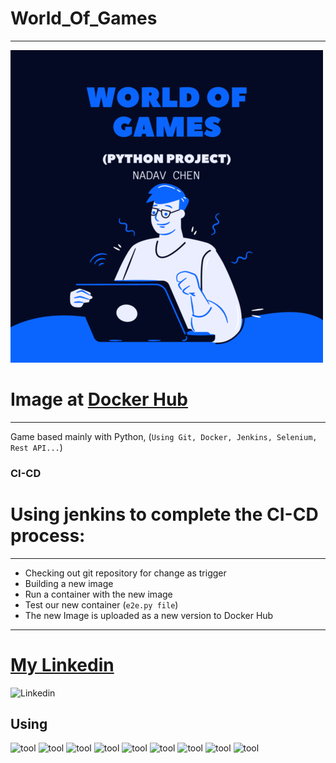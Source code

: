 # World_Of_Games
---
![World Of Games](worldofgames.png)
# Image at [Docker Hub]
---
Game based mainly with Python, (`Using Git, Docker, Jenkins, Selenium, Rest API...`)
### CI-CD 
# Using jenkins to complete the CI-CD process:
---
- Checking out git repository for change as trigger
- Building a new image
- Run a container with the new image
- Test our new container (`e2e.py file`)
- The new Image is uploaded as a new version to Docker Hub
---

# [My Linkedin]
![Linkedin](http://www.myiconfinder.com/uploads/iconsets/256-256-6015c9ab375a98f6b6dfd60795f1ef9d.png)
## Using
![tool](https://awaywithideas.com/wp-content/uploads/2019/10/Python.svg_-e1571602766898.png) ![tool](https://d1q6f0aelx0por.cloudfront.net/product-logos/644d2f15-c5db-4731-a353-ace6235841fa-registry.png) ![tool](https://alternative.me/media/256/selenium-icon-r8to6r6vkc0esz9w-c.png) ![tool](https://static.plumsail.com/wp-content/uploads/2017/11/api-feature.png) ![tool](https://alternative.me/media/256/selenium-icon-r8to6r6vkc0esz9w-c.png) ![tool](https://d1q6f0aelx0por.cloudfront.net/product-logos/f5326186-8ae7-425c-a78d-7192dabf75be-jenkins.png) ![tool](https://bitbucket.gmasil.de/projects/CICD/avatar.png?s=256&v=1591109821599) ![tool](https://static.raymondcamden.com/images/logo-html.png) ![tool](https://rt-ed.co.il/wp-content/uploads/2020/01/linux.ico) 

[My Linkedin]: https://www.linkedin.com/in/nadavchen22/
[Docker Hub]: https://hub.docker.com/repository/docker/nadav23chen/world_of_games
